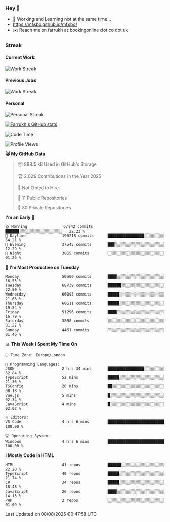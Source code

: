 ### Hey 👋

- 🏃 Working and Learning not at the same time...
- https://mfsbo.github.io/mfsbo/
- ✉️ Reach me on farrukh at bookingonline dot co dot uk

### Streak
#### Current Work
![Work Streak](https://streak-stats.demolab.com/?user=mfsbo)
#### Previous Jobs
![Work Streak](https://streak-stats.demolab.com/?user=farrukhcw)
#### Personal
![Personal Streak](https://streak-stats.demolab.com/?user=farrukhsubhani)

[![Farrukh's GitHub stats](https://github-readme-stats.vercel.app/api?username=mfsbo&hide=stars&count_private=true)](https://github.com/mfsbo/)

<!--START_SECTION:waka-->
![Code Time](http://img.shields.io/badge/Code%20Time-987%20hrs%2021%20mins-blue)

![Profile Views](http://img.shields.io/badge/Profile%20Views-0-blue)

**🐱 My GitHub Data** 

> 📦 888.5 kB Used in GitHub's Storage 
 > 
> 🏆 2,029 Contributions in the Year 2025
 > 
> 🚫 Not Opted to Hire
 > 
> 📜 11 Public Repositories 
 > 
> 🔑 80 Private Repositories 
 > 
**I'm an Early 🐤** 

```text
🌞 Morning                67942 commits       ██████░░░░░░░░░░░░░░░░░░░   22.23 % 
🌆 Daytime                196218 commits      ████████████████░░░░░░░░░   64.21 % 
🌃 Evening                37545 commits       ███░░░░░░░░░░░░░░░░░░░░░░   12.29 % 
🌙 Night                  3865 commits        ░░░░░░░░░░░░░░░░░░░░░░░░░   01.26 % 
```
📅 **I'm Most Productive on Tuesday** 

```text
Monday                   50500 commits       ████░░░░░░░░░░░░░░░░░░░░░   16.53 % 
Tuesday                  68739 commits       ██████░░░░░░░░░░░░░░░░░░░   22.50 % 
Wednesday                66095 commits       █████░░░░░░░░░░░░░░░░░░░░   21.63 % 
Thursday                 60611 commits       █████░░░░░░░░░░░░░░░░░░░░   19.84 % 
Friday                   51296 commits       ████░░░░░░░░░░░░░░░░░░░░░   16.79 % 
Saturday                 3868 commits        ░░░░░░░░░░░░░░░░░░░░░░░░░   01.27 % 
Sunday                   4461 commits        ░░░░░░░░░░░░░░░░░░░░░░░░░   01.46 % 
```


📊 **This Week I Spent My Time On** 

```text
🕑︎ Time Zone: Europe/London

💬 Programming Languages: 
JSON                     2 hrs 34 mins       ████████████████░░░░░░░░░   62.84 % 
TypeScript               52 mins             █████░░░░░░░░░░░░░░░░░░░░   21.36 % 
TSConfig                 20 mins             ██░░░░░░░░░░░░░░░░░░░░░░░   08.18 % 
Vue.js                   5 mins              █░░░░░░░░░░░░░░░░░░░░░░░░   02.34 % 
JavaScript               4 mins              █░░░░░░░░░░░░░░░░░░░░░░░░   02.02 % 

🔥 Editors: 
VS Code                  4 hrs 6 mins        █████████████████████████   100.00 % 

💻 Operating System: 
Windows                  4 hrs 6 mins        █████████████████████████   100.00 % 
```

**I Mostly Code in HTML** 

```text
HTML                     41 repos            ██████░░░░░░░░░░░░░░░░░░░   22.28 % 
TypeScript               40 repos            █████░░░░░░░░░░░░░░░░░░░░   21.74 % 
C#                       34 repos            █████░░░░░░░░░░░░░░░░░░░░   18.48 % 
JavaScript               26 repos            ████░░░░░░░░░░░░░░░░░░░░░   14.13 % 
PHP                      2 repos             ░░░░░░░░░░░░░░░░░░░░░░░░░   01.09 % 
```




 Last Updated on 08/08/2025 00:47:58 UTC
<!--END_SECTION:waka-->
<!--
**mfsbo/mfsbo** is a ✨ _special_ ✨ repository because its `README.md` (this file) appears on your GitHub profile.

Here are some ideas to get you started:

- 🔭 I’m currently working on ...
- 🌱 I’m currently learning ...
- 👯 I’m looking to collaborate on ...
- 🤔 I’m looking for help with ...
- 💬 Ask me about ...
- 📫 How to reach me: ...
- 😄 Pronouns: ...
- ⚡ Fun fact: ...
-->
